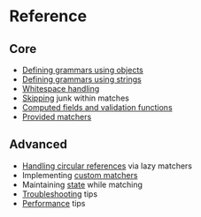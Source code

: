 # Reference

## Core

- [Defining grammars using objects](objectDefs.md)
- [Defining grammars using strings](stringDefs.md)
- [Whitespace handling](whitespace.md)
- [Skipping](skipping.md) junk within matches
- [Computed fields and validation functions](functions.md)
- [Provided matchers](providedMatchers.md)

## Advanced
- [Handling circular references](circularity.md) via lazy matchers
- Implementing [custom matchers](customMatchers.md)
- Maintaining [state](state.md) while matching
- [Troubleshooting](trouble.md) tips
- [Performance](performance.md) tips
